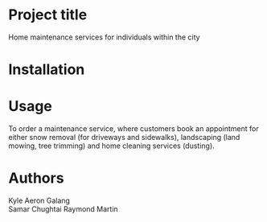 # Project title
Home maintenance services for individuals within the city

# Installation


# Usage 
To order a maintenance service, where customers book an appointment for either snow removal (for driveways and sidewalks), landscaping (land mowing, tree trimming) and 
home cleaning services (dusting).

# Authors
Kyle Aeron Galang  
Samar Chughtai 
Raymond Martin 

